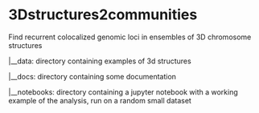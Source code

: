 # 3Dstructures2communities
Find recurrent colocalized genomic loci in ensembles of 3D chromosome structures

|__data: directory containing examples of 3d structures

|__docs: directory containing some documentation

|__notebooks: directory containing a jupyter notebook with a working example of the analysis, run on a random small dataset
